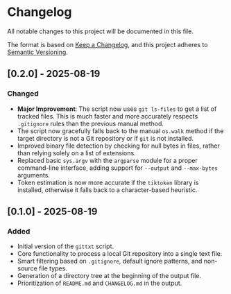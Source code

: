 # Changelog

All notable changes to this project will be documented in this file.

The format is based on [Keep a Changelog](https://keepachangelog.com/en/1.0.0/),
and this project adheres to [Semantic Versioning](https://semver.org/spec/v2.0.0.html).

## [0.2.0] - 2025-08-19

### Changed

- **Major Improvement**: The script now uses `git ls-files` to get a list of tracked files. This is much faster and more accurately respects `.gitignore` rules than the previous manual method.
- The script now gracefully falls back to the manual `os.walk` method if the target directory is not a Git repository or if `git` is not installed.
- Improved binary file detection by checking for null bytes in files, rather than relying solely on a list of extensions.
- Replaced basic `sys.argv` with the `argparse` module for a proper command-line interface, adding support for `--output` and `--max-bytes` arguments.
- Token estimation is now more accurate if the `tiktoken` library is installed, otherwise it falls back to a character-based heuristic.

## [0.1.0] - 2025-08-19

### Added

- Initial version of the `gittxt` script.
- Core functionality to process a local Git repository into a single text file.
- Smart filtering based on `.gitignore`, default ignore patterns, and non-source file types.
- Generation of a directory tree at the beginning of the output file.
- Prioritization of `README.md` and `CHANGELOG.md` in the output.
